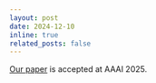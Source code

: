```yaml
---
layout: post
date: 2024-12-10
inline: true
related_posts: false
---
```


[Our paper](https://arxiv.org/abs/2501.11469) is accepted at AAAI 2025.